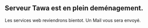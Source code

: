 ## Serveur Tawa est en plein deménagement.

Les services web reviendrons bientot. 
Un Mail vous sera envoyé.


